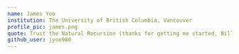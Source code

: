 ```yaml
---
name: James Yoo
institution: The University of British Columbia, Vancouver 
profile_pic: james.png 
quote: Trust the Natural Recursion (thanks for getting me started, Bill) 
github_user: jyoo980 
---
```

